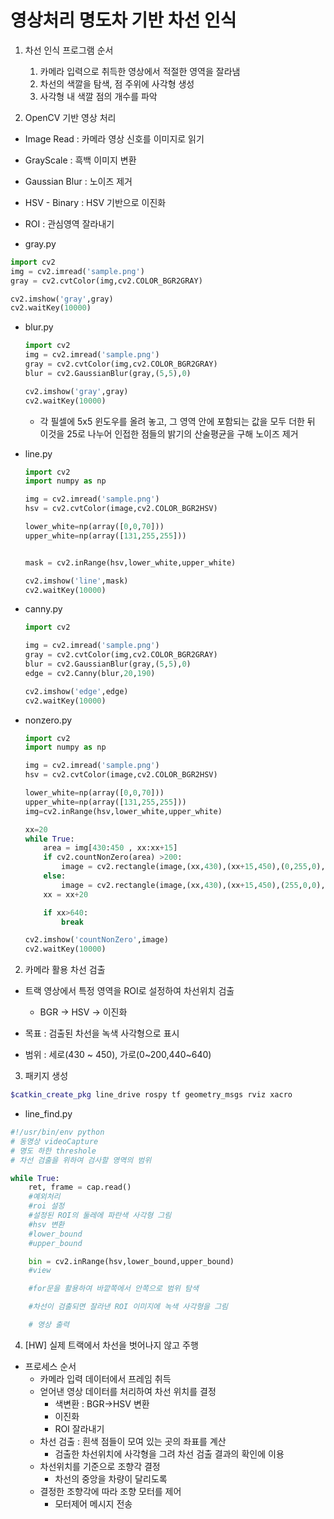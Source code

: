 # 영상처리 명도차 기반 차선 인식

1. 차선 인식 프로그램 순서 
    1) 카메라 입력으로 취득한 영상에서 적절한 영역을 잘라냄
    2) 차선의 색깔을 탐색, 점 주위에 사각형 생성
    3) 사각형 내 색깔 점의 개수를 파악

2. OpenCV 기반 영상 처리
* Image Read : 카메라 영상 신호를 이미지로 읽기
* GrayScale : 흑백 이미지 변환
* Gaussian Blur : 노이즈 제거
* HSV - Binary : HSV 기반으로 이진화
* ROI : 관심영역 잘라내기

* gray.py
```python
import cv2
img = cv2.imread('sample.png')
gray = cv2.cvtColor(img,cv2.COLOR_BGR2GRAY)

cv2.imshow('gray',gray)
cv2.waitKey(10000)
```

* blur.py
    ```python
    import cv2
    img = cv2.imread('sample.png')
    gray = cv2.cvtColor(img,cv2.COLOR_BGR2GRAY)
    blur = cv2.GaussianBlur(gray,(5,5),0)

    cv2.imshow('gray',gray)
    cv2.waitKey(10000)
    ```
    + 각 필셀에 5x5 윈도우를 올려 놓고, 그 영역 안에 포함되는 값을 모두 더한 뒤 이것을 25로 나누어 인접한 점들의 밝기의 산술평균을 구해 노이즈 제거

* line.py
    ```python
    import cv2
    import numpy as np

    img = cv2.imread('sample.png')
    hsv = cv2.cvtColor(image,cv2.COLOR_BGR2HSV)

    lower_white=np(array([0,0,70]))
    upper_white=np(array([131,255,255]))


    mask = cv2.inRange(hsv,lower_white,upper_white)

    cv2.imshow('line',mask)
    cv2.waitKey(10000)
    ```

* canny.py
    ```python
    import cv2

    img = cv2.imread('sample.png')
    gray = cv2.cvtColor(img,cv2.COLOR_BGR2GRAY)
    blur = cv2.GaussianBlur(gray,(5,5),0)
    edge = cv2.Canny(blur,20,190)

    cv2.imshow('edge',edge)
    cv2.waitKey(10000)
    ```

* nonzero.py
    ```python
    import cv2
    import numpy as np

    img = cv2.imread('sample.png')
    hsv = cv2.cvtColor(image,cv2.COLOR_BGR2HSV)

    lower_white=np(array([0,0,70]))
    upper_white=np(array([131,255,255]))
    img=cv2.inRange(hsv,lower_white,upper_white)

    xx=20
    while True:
        area = img[430:450 , xx:xx+15]
        if cv2.countNonZero(area) >200:
            image = cv2.rectangle(image,(xx,430),(xx+15,450),(0,255,0),3)
        else:
            image = cv2.rectangle(image,(xx,430),(xx+15,450),(255,0,0),3)
        xx = xx+20

        if xx>640:
            break
    
    cv2.imshow('countNonZero',image)
    cv2.waitKey(10000)
    ```

2. 카메라 활용 차선 검출
* 트랙 영상에서 특정 영역을 ROI로 설정하여 차선위치 검출
    + BGR -> HSV -> 이진화

* 목표 : 검출된 차선을 녹색 사각형으로 표시
* 범위 : 세로(430 ~ 450), 가로(0~200,440~640)


3. 패키지 생성
```bash
$catkin_create_pkg line_drive rospy tf geometry_msgs rviz xacro
```

* line_find.py
```python
#!/usr/bin/env python
# 동영상 videoCapture
# 명도 하한 threshole
# 차선 검출을 위하여 검사할 영역의 범위

while True:
    ret, frame = cap.read()
    #예외처리
    #roi 설정
    #설정된 ROI의 둘레에 파란색 사각형 그림
    #hsv 변환
    #lower_bound
    #upper_bound

    bin = cv2.inRange(hsv,lower_bound,upper_bound)
    #view

    #for문을 활용하여 바깥쪽에서 안쪽으로 범위 탐색

    #차선이 검출되면 잘라낸 ROI 이미지에 녹색 사각형을 그림

    # 영상 출력

```

4. [HW] 실제 트랙에서 차선을 벗어나지 않고 주행
* 프로세스 순서
    + 카메라 입력 데이터에서 프레임 취득
    + 얻어낸 영상 데이터를 처리하여 차선 위치를 결정
        - 색변환 : BGR->HSV 변환
        - 이진화
        - ROI 잘라내기
    + 차선 검출 : 흰색 점들이 모여 있는 곳의 좌표를 계산
        - 검출한 차선위치에 사각형을 그려 차선 검출 결과의 확인에 이용
    + 차선위치를 기준으로 조향각 결정
        - 차선의 중앙을 차량이 달리도록
    + 결정한 조향각에 따라 조향 모터를 제어
        - 모터제어 메시지 전송